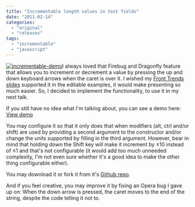 ```yaml
---
title: "Incrementable length values in text fields"
date: "2011-02-14"
categories: 
  - "original"
  - "releases"
tags: 
  - "incrementable"
  - "javascript"
---
```


[![](http://lea.verou.me/wp-content/uploads/2011/02/incrementable-demo-300x202.png "incrementable-demo")](http://lea.verou.me/wp-content/uploads/2011/02/incrementable-demo.png)I always loved that Firebug and Dragonfly feature that allows you to increment or decrement a <length> value by pressing the up and down keyboard arrows when the caret is over it. I wished my [Front Trends slides](http://lea.verou.me/2010/10/my-ft2010-slides-and-csss-my-presentation-framework/) supported it in the editable examples, it would make presenting so much easier. So, I decided to implement the functionality, to use it in my next talk.

If you still have no idea what I'm talking about, you can see a demo here: [View demo](http://leaverou.github.com/Incrementable/)

You may configure it so that it only does that when modifiers (alt, ctrl and/or shift) are used by providing a second argument to the constructor and/or change the units supported by filling in the third argument. However, bear in mind that holding down the Shift key will make it increment by ±10 instead of ±1 and that's not configurable (it would add too much unneeded complexity, I'm not even sure whether it's a good idea to make the other thing configurable either).

You may download it or fork it from it's [Github repo](https://github.com/LeaVerou/Incrementable/).

And if you feel creative, you may improve it by fixing an Opera bug I gave up on: When the down arrow is pressed, the caret moves to the end of the string, despite the code telling it not to.
